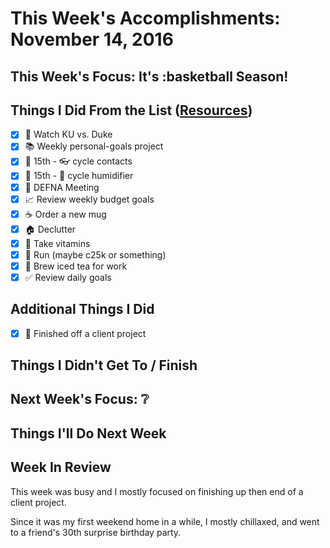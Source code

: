 # This Week's Accomplishments: November 14, 2016

## This Week's Focus: It's :basketball Season!

## Things I Did From the List ([Resources](resources.md))

- [x] :basketball: Watch KU vs. Duke
- [x] :books: Weekly personal-goals project
- [x] :calendar: 15th - :eyeglasses: cycle contacts
- [x] :calendar: 15th - :guitar: cycle humidifier
- [x] :calendar: DEFNA Meeting
- [x] :chart_with_upwards_trend: Review weekly budget goals
- [x] :coffee: Order a new mug
- [x] :house: Declutter
- [x] :muscle: Take vitamins
- [x] :running: Run (maybe c25k or something)
- [x] :tea: Brew iced tea for work
- [x] :white_check_mark: Review daily goals

## Additional Things I Did

- [x] :briefcase: Finished off a client project

## Things I Didn't Get To / Finish

## Next Week's Focus: :grey_question:

## Things I'll Do Next Week

## Week In Review

This week was busy and I mostly focused on finishing up then end of a client project. 

Since it was my first weekend home in a while, I mostly chillaxed, and went to a friend's 30th surprise birthday party.
